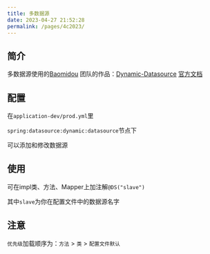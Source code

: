 ```yaml
---
title: 多数据源
date: 2023-04-27 21:52:28
permalink: /pages/4c2023/
---
```

## 简介

多数据源使用的[Baomidou](https://baomidou.com/pages/24ae02/)
团队的作品：[Dynamic-Datasource](https://gitee.com/baomidou/dynamic-datasource-spring-boot-starter)  [官方文档](https://www.kancloud.cn/tracy5546/dynamic-datasource/2264611)

## 配置

在`application-dev/prod.yml`里

`spring:datasource:dynamic:datasource`节点下

可以添加和修改数据源

## 使用

可在impl类、方法、Mapper上加注解`@DS("slave")`

其中`slave`为你在配置文件中的数据源名字

## 注意

`优先级`加载顺序为：`方法` > `类` > `配置文件默认`

